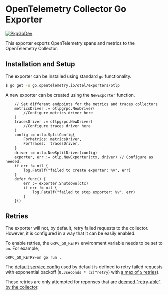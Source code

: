 # OpenTelemetry Collector Go Exporter

[![PkgGoDev](https://pkg.go.dev/badge/go.opentelemetry.io/otel/exporters/otlp)](https://pkg.go.dev/go.opentelemetry.io/otel/exporters/otlp)

This exporter exports OpenTelemetry spans and metrics to the OpenTelemetry Collector.


## Installation and Setup

The exporter can be installed using standard `go` functionality.

```bash
$ go get -u go.opentelemetry.io/otel/exporters/otlp
```

A new exporter can be created using the `NewExporter` function.

```golang
	// Set different endpoints for the metrics and traces collectors
	metricsDriver := otlpgrpc.NewDriver(
		//Configure metrics driver here
	)
	tracesDriver := otlpgrpc.NewDriver(
		//Configure traces driver here
	)
	config := otlp.SplitConfig{
		ForMetrics: metricsDriver,
		ForTraces:  tracesDriver,
	}
	driver := otlp.NewSplitDriver(config)
	exporter, err := otlp.NewExporter(ctx, driver) // Configure as needed.
	if err != nil {
		log.Fatalf("failed to create exporter: %v", err)
	}
	defer func() {
		err := exporter.Shutdown(ctx)
		if err != nil {
			log.Fatalf("failed to stop exporter: %v", err)
		}
	}()

```

## Retries

The exporter will not, by default, retry failed requests to the collector.
However, it is configured in a way that it can be easily enabled.

To enable retries, the `GRPC_GO_RETRY` environment variable needs to be set to `on`. For example,

```
GRPC_GO_RETRY=on go run .
```

The [default service config](https://github.com/grpc/proposal/blob/master/A6-client-retries.md) used by default is defined to retry failed requests with exponential backoff (`0.3seconds * (2)^retry`) with [a max of `5` retries](https://github.com/open-telemetry/oteps/blob/be2a3fcbaa417ebbf5845cd485d34fdf0ab4a2a4/text/0035-opentelemetry-protocol.md#export-response)).

These retries are only attempted for reponses that are [deemed "retry-able" by the collector](https://github.com/grpc/proposal/blob/master/A6-client-retries.md#validation-of-retrypolicy).
